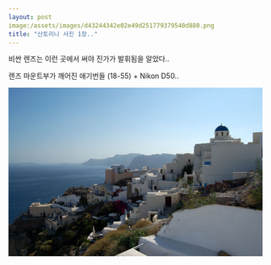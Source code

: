 ```yaml
---
layout: post
image:/assets/images/d43244342e02e49d251779379540d880.png
title: "산토리니 사진 1장.."
---
```


비싼 렌즈는 이런 곳에서 써야 진가가 발휘됨을 알았다..

렌즈 마운트부가 깨어진 애기번들 (18-55) + Nikon D50..

![image](/assets/images/d43244342e02e49d251779379540d880.png)




